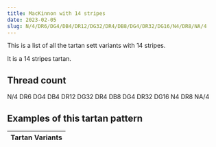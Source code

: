 ```yaml
---
title: MacKinnon with 14 stripes
date: 2023-02-05
slug: N/4/DR6/DG4/DB4/DR12/DG32/DR4/DB8/DG4/DR32/DG16/N4/DR8/NA/4
---
```

This is a list of all the tartan sett variants with 14 stripes.

It is a 14 stripes tartan.


## Thread count
N/4 DR6 DG4 DB4 DR12 DG32 DR4 DB8 DG4 DR32 DG16 N4 DR8 NA/4

## Examples of this tartan pattern

| Tartan Variants |
|---------------|
